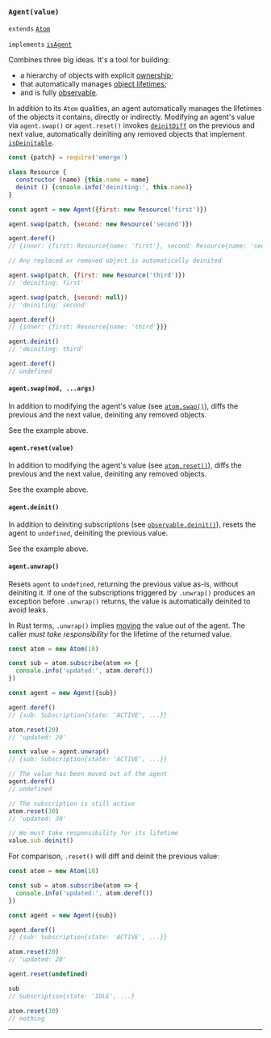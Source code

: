### `Agent(value)`

`extends` [`Atom`](#-atom-value-)

`implements` [`isAgent`](#-isagent-value-)

Combines three big ideas. It's a tool for building:

  * a hierarchy of objects with explicit [ownership](https://doc.rust-lang.org/book/ownership.html#ownership);
  * that automatically manages [object lifetimes](#-isdeinitable-value-);
  * and is fully [observable](#-isobservableref-value-).

In addition to its `Atom` qualities, an agent automatically manages the
lifetimes of the objects it contains, directly or indirectly. Modifying an
agent's value via `agent.swap()` or `agent.reset()` invokes
[`deinitDiff`](#-deinitdiff-prev-next-) on the previous and next value,
automatically deiniting any removed objects that implement
[`isDeinitable`](#-isdeinitable-value-).

```js
const {patch} = require('emerge')

class Resource {
  constructor (name) {this.name = name}
  deinit () {console.info('deiniting:', this.name)}
}

const agent = new Agent({first: new Resource('first')})

agent.swap(patch, {second: new Resource('second')})

agent.deref()
// {inner: {first: Resource{name: 'first'}, second: Resource{name: 'second'}}}

// Any replaced or removed object is automatically deinited

agent.swap(patch, {first: new Resource('third')})
// 'deiniting: first'

agent.swap(patch, {second: null})
// 'deiniting: second'

agent.deref()
// {inner: {first: Resource{name: 'third'}}}

agent.deinit()
// 'deiniting: third'

agent.deref()
// undefined
```

#### `agent.swap(mod, ...args)`

In addition to modifying the agent's value (see
[`atom.swap()`](#-atom-swap-mod-args-)), diffs the previous and the next
value, deiniting any removed objects.

See the example above.

#### `agent.reset(value)`

In addition to modifying the agent's value (see
[`atom.reset()`](#-atom-reset-value-)), diffs the previous and the next value,
deiniting any removed objects.

See the example above.

#### `agent.deinit()`

In addition to deiniting subscriptions (see
[`observable.deinit()`](#-observable-deinit-)), resets the agent to `undefined`,
deiniting the previous value.

See the example above.

#### `agent.unwrap()`

Resets `agent` to `undefined`, returning the previous value as-is, without
deiniting it. If one of the subscriptions triggered by `.unwrap()` produces an
exception before `.unwrap()` returns, the value is automatically deinited to
avoid leaks.

In Rust terms, `.unwrap()` implies
[moving](https://doc.rust-lang.org/book/ownership.html#move-semantics) the value
out of the agent. The caller _must take responsibility_ for the lifetime of the
returned value.

```js
const atom = new Atom(10)

const sub = atom.subscribe(atom => {
  console.info('updated:', atom.deref())
})

const agent = new Agent({sub})

agent.deref()
// {sub: Subscription{state: 'ACTIVE', ...}}

atom.reset(20)
// 'updated: 20'

const value = agent.unwrap()
// {sub: Subscription{state: 'ACTIVE', ...}}

// The value has been moved out of the agent
agent.deref()
// undefined

// The subscription is still active
atom.reset(30)
// 'updated: 30'

// We must take responsibility for its lifetime
value.sub.deinit()
```

For comparison, `.reset()` will diff and deinit the previous value:

```js
const atom = new Atom(10)

const sub = atom.subscribe(atom => {
  console.info('updated:', atom.deref())
})

const agent = new Agent({sub})

agent.deref()
// {sub: Subscription{state: 'ACTIVE', ...}}

atom.reset(20)
// 'updated: 20'

agent.reset(undefined)

sub
// Subscription{state: 'IDLE', ...}

atom.reset(30)
// nothing
```

---
